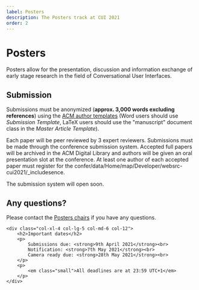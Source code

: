 ```yaml
---
label: Posters
description: The Posters track at CUI 2021
order: 2
---
```


# Posters

Posters allow for the presentation, discussion and information exchange of early stage research in the field of Conversational User Interfaces.

<div class="row">
	<div class="col-xl-8 col-lg-7 col-md-6 col-12">
		<h2>Submission</h2>
		<p>
			Submissions must be anonymized (<strong>approx. 3,000 words excluding references</strong>) using the <a href="https://www.acm.org/publications/taps/word-template-workflow#h-2.-the-workflow-and-templates" title="ACM template information">ACM author templates</a> (Word users should use <em>Submission Template</em>, LaTeX users should use the "manuscript" document class in the <em>Master Article Template</em>).
		</p>
		<p>
			Each paper will be peer reviewed by 3 expert reviewers. Submissions must be made through the conference submission system. Accepted full papers will be archived in the ACM Digital Library and authors will be given an oral presentation slot at the conference. At least one author of each accepted paper must register for the confer/data/Home/map/Developer/websrc-cui2021/_includesence.
		</p>
		<p>
			The submission system will open soon.
		</p>
		<h2>Any questions?</h2>
		<p>
			Please contact the <a href="https://spamty.eu/show/v6/441/18e22f25057ccf7fc13fb77c/" title="Retrieve the email address for the Posters chairs">Posters chairs</a> if you have any questions.
		</p>
	</div>

	<div class="col-xl-4 col-lg-5 col-md-6 col-12">
		<h2>Important dates</h2>
		<p>
			Submissions due: <strong>9th April 2021</strong><br>
			Notification: <strong>7th May 2021</strong><br>
			Camera ready due: <strong>28th May 2021</strong><br>
		</p>
		<p>
			<em class="small">All deadlines are at 23:59 UTC+1</em>
		</p>
	</div>
</div>